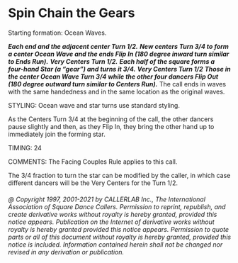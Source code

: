 
# Spin Chain the Gears

Starting formation: Ocean Waves. 

***Each end and the adjacent center Turn 1/2.***
***New centers Turn 3/4 to form a center Ocean Wave
and the ends Flip In (180 degree inward turn similar to Ends Run).*** 
***Very Centers Turn 1/2.*** 
***Each half of the square forms a four-hand Star (a “gear”)
and turns it 3/4.***
***Very Centers Turn 1/2***
***Those in the center Ocean Wave Turn 3/4
while the other four dancers Flip Out
(180 degree outward turn similar to Centers Run).***
The call ends in waves with the same handedness and in
the same location as the original waves.

STYLING: Ocean wave and star turns use standard styling.

As the Centers Turn 3/4 at the beginning of the call,
the other dancers pause slightly and then,
as they Flip In, they bring the other hand up to immediately join the forming star.

TIMING: 24

COMMENTS: The Facing Couples Rule applies to this call.

The 3/4 fraction to turn the star can be modified by the caller,
in which case different dancers
will be the Very Centers for the Turn 1/2.

###### @ Copyright 1997, 2001-2021 by CALLERLAB Inc., The International Association of Square Dance Callers. Permission to reprint, republish, and create derivative works without royalty is hereby granted, provided this notice appears. Publication on the Internet of derivative works without royalty is hereby granted provided this notice appears. Permission to quote parts or all of this document without royalty is hereby granted, provided this notice is included. Information contained herein shall not be changed nor revised in any derivation or publication.
